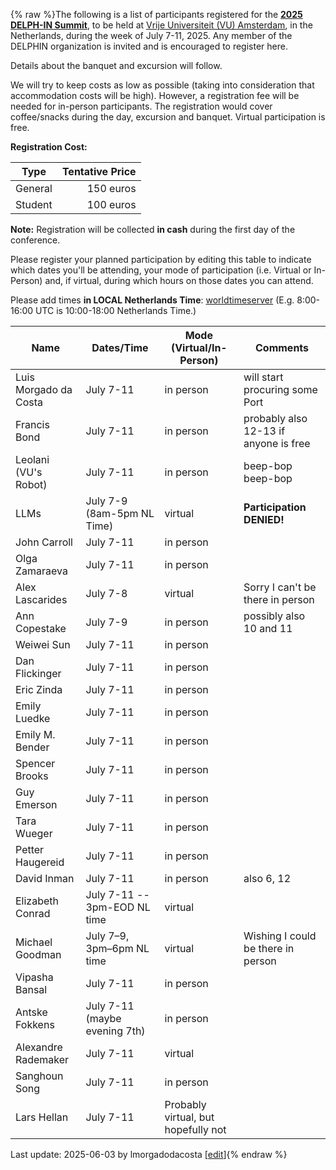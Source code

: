 {% raw %}The following is a list of participants registered for the [**2025 DELPH-IN Summit**](https://delph-in.github.io/docs/summits/AmsterdamTop), to be held at [Vrije Universiteit (VU) Amsterdam](https://vu.nl/en), in the Netherlands, during the week of July 7-11, 2025.  Any member of the DELPHIN organization is invited and is encouraged to register here.

Details about the banquet and excursion will follow.

We will try to keep costs as low as possible (taking into consideration that accommodation costs will be high). However, a registration fee will be needed for in-person participants. The registration would cover coffee/snacks during the day, excursion and banquet. Virtual participation is free.

**Registration Cost:**

| Type    | Tentative Price |
|---------|----------------:|
| General | 150 euros       |
| Student | 100 euros       |

**Note:** Registration will be collected **in cash** during the first day of the conference. 

Please register your planned participation by editing this table to indicate which dates you'll
be attending, your mode of participation (i.e. Virtual or In-Person) and, if virtual, during which hours on those dates you can attend.

Please add times **in LOCAL Netherlands Time**:
[worldtimeserver](https://www.worldtimeserver.com/meeting-planner-times.aspx?Day=7&Mon=7&Y=2024&L0=UTC&L1=NL&L2=SG&L3=BR-RJ&L4=US-WA&L5=&L6=&L7=) (E.g. 8:00-16:00 UTC is 10:00-18:00 Netherlands Time.)

| Name | Dates/Time | Mode (Virtual/In-Person) | Comments |
|-------|------|-----|---------|
|Luis Morgado da Costa|July 7-11|in person | will start procuring some Port |
|Francis Bond|July 7-11 | in person |probably also 12-13 if anyone is free|
|Leolani (VU's Robot)|July 7-11| in person | beep-bop beep-bop |
|LLMs |July 7-9 (8am-5pm NL Time)| virtual | **Participation DENIED!** |
|John Carroll|July 7-11|in person | |
|Olga Zamaraeva|July 7-11|in person | |
|Alex Lascarides| July 7-8| virtual | Sorry I can't be there in person |
|Ann Copestake|July 7-9|in person | possibly also 10 and 11 |
|Weiwei Sun|July 7-11|in person| |
|Dan Flickinger|July 7-11|in person | |
|Eric Zinda|July 7-11|in person | |
|Emily Luedke|July 7-11|in person | |
|Emily M. Bender|July 7-11|in person| |
|Spencer Brooks|July 7-11|in person | |
|Guy Emerson|July 7-11|in person||
|Tara Wueger|July 7-11|in person||
|Petter Haugereid|July 7-11|in person||
|David Inman|July 7-11|in person|also 6, 12|
|Elizabeth Conrad|July 7-11 -- 3pm-EOD NL time|virtual| |
|Michael Goodman|July 7&ndash;9, 3pm&ndash;6pm NL time|virtual| Wishing I could be there in person |
|Vipasha Bansal|July 7-11|in person||
|Antske Fokkens| July 7-11 (maybe evening 7th)|in person||
|Alexandre Rademaker| July 7-11|virtual||
|Sanghoun Song|July 7-11|in person||
|Lars Hellan | July 7-11 | Probably virtual, but hopefully not ||

Last update: 2025-06-03 by lmorgadodacosta [[edit](https://github.com/delph-in/docs/wiki/AmsterdamParticipants/_edit)]{% endraw %}